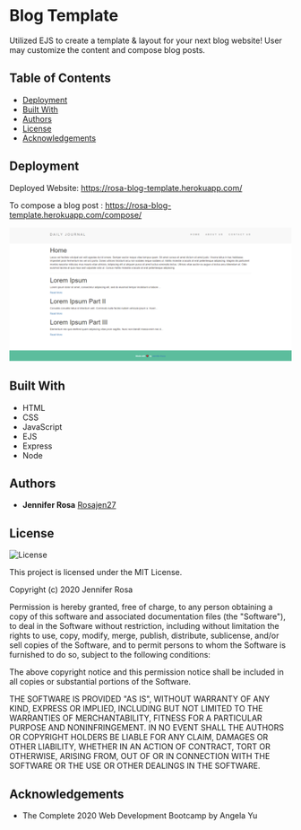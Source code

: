 # Blog Template

Utilized EJS to create a template & layout for your next blog website! User may customize the content and compose blog posts.


## Table of Contents
* [Deployment](#deployment)
* [Built With](#built-with)
* [Authors](#authors)
* [License](#license)
* [Acknowledgements](#acknowledgement)


## Deployment

Deployed Website: https://rosa-blog-template.herokuapp.com/

To compose a blog post : https://rosa-blog-template.herokuapp.com/compose/

![demo.png](./public/imgs/demo.png)

## Built With

* HTML
* CSS
* JavaScript
* EJS
* Express
* Node

## Authors

  - **Jennifer Rosa**
    [Rosajen27](https://rosajen27.github.io/)


## License

![License](https://img.shields.io/badge/license-MIT%20License-blue.svg)

This project is licensed under the MIT License.

Copyright (c) 2020 Jennifer Rosa

Permission is hereby granted, free of charge, to any person obtaining a copy
of this software and associated documentation files (the "Software"), to deal
in the Software without restriction, including without limitation the rights
to use, copy, modify, merge, publish, distribute, sublicense, and/or sell
copies of the Software, and to permit persons to whom the Software is
furnished to do so, subject to the following conditions:

The above copyright notice and this permission notice shall be included in all
copies or substantial portions of the Software.

THE SOFTWARE IS PROVIDED "AS IS", WITHOUT WARRANTY OF ANY KIND, EXPRESS OR
IMPLIED, INCLUDING BUT NOT LIMITED TO THE WARRANTIES OF MERCHANTABILITY,
FITNESS FOR A PARTICULAR PURPOSE AND NONINFRINGEMENT. IN NO EVENT SHALL THE
AUTHORS OR COPYRIGHT HOLDERS BE LIABLE FOR ANY CLAIM, DAMAGES OR OTHER
LIABILITY, WHETHER IN AN ACTION OF CONTRACT, TORT OR OTHERWISE, ARISING FROM,
OUT OF OR IN CONNECTION WITH THE SOFTWARE OR THE USE OR OTHER DEALINGS IN THE
SOFTWARE.


## Acknowledgements

* The Complete 2020 Web Development Bootcamp by Angela Yu
